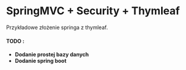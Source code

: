 <h1> SpringMVC + Security + Thymleaf </h1>

Przykładowe złożenie springa z thymleaf.



<h4>TODO : <h4>
<ul>
    <li> Dodanie prostej bazy danych </li>
    <li> Dodanie spring boot </li>
</ul>

